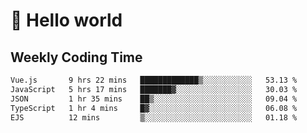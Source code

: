 # 🍻 Hello world

## Weekly Coding Time
<!--START_SECTION:waka-->

```txt
Vue.js       9 hrs 22 mins   █████████████▒░░░░░░░░░░░   53.13 %
JavaScript   5 hrs 17 mins   ███████▓░░░░░░░░░░░░░░░░░   30.03 %
JSON         1 hr 35 mins    ██▒░░░░░░░░░░░░░░░░░░░░░░   09.04 %
TypeScript   1 hr 4 mins     █▓░░░░░░░░░░░░░░░░░░░░░░░   06.08 %
EJS          12 mins         ▒░░░░░░░░░░░░░░░░░░░░░░░░   01.18 %
```

<!--END_SECTION:waka-->
